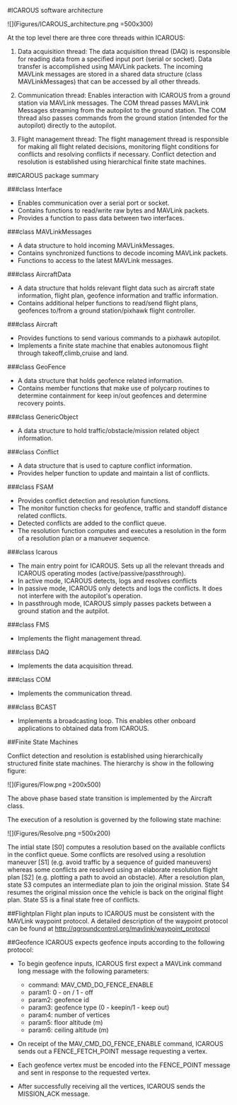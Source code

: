 
#ICAROUS software architecture

![](Figures/ICAROUS_architecture.png =500x300)

At the top level there are three core threads within ICAROUS:

1. Data acquisition thread: The data acquisition thread (DAQ) is responsible for reading data from a specified input port (serial or socket). Data transfer is accomplished using MAVLink packets. The incoming MAVLink messages are stored in a shared data structure (class MAVLinkMessages) that can be accessed by all other threads. 

2. Communication thread: Enables interaction with ICAROUS from a ground station via MAVLink messages. The COM thread passes MAVLink Messages streaming from the autopilot to the ground station. The COM thread also passes commands from the ground station (intended for the autopilot) directly to the autopilot.

3. Flight management thread: The flight management thread is responsible for making all flight related decisions, monitoring flight conditions for conflicts and resolving conflicts if necessary. Conflict detection and resolution is established using hierarchical finite state machines.

##ICAROUS package summary

###class Interface
* Enables communication over a serial port or socket.
* Contains functions to read/write raw bytes and MAVLink packets.
* Provides a function to pass data between two interfaces.

###class MAVLinkMessages
* A data structure to hold incoming MAVLinkMessages.
* Contains synchronized functions to decode incoming MAVLink packets.
* Functions to access to the latest MAVLink messages.

###class AircraftData
* A data structure that holds relevant flight data such as aircraft state information, flight plan, geofence information and traffic information.
* Contains additional helper functions to read/send flight plans, geofences to/from a ground station/pixhawk flight controller. 

###class Aircraft
* Provides functions to send various commands to a pixhawk autopilot.
* Implements a finite state machine that enables autonomous flight through takeoff,climb,cruise and land.

###class GeoFence
* A data structure that holds geofence related information.
* Contains member functions that make use of polycarp routines to determine containment for keep in/out geofences and determine recovery points.

###class GenericObject
* A data structure to hold traffic/obstacle/mission related object information.

###class Conflict
* A data structure that is used to capture conflict information.
* Provides helper function to update and maintain a list of conflicts.

###class FSAM
* Provides conflict detection and resolution functions.
* The monitor function checks for geofence, traffic and standoff distance related conflicts.
* Detected conflicts are added to the conflict queue.
* The resolution function computes and executes a resolution in the form of a resolution plan or a manuever sequence.

###class Icarous
* The main entry point for ICAROUS. Sets up all the relevant threads and ICAROUS operating modes (active/passive/passthrough).
* In active mode, ICAROUS detects, logs and resolves conflicts
* In passive mode, ICAROUS only detects and logs the conflicts. It does not interfere with the autopilot's operation.
* In passthrough mode, ICAROUS simply passes packets between a ground station and the autpilot.

###class FMS
* Implements the flight management thread.

###class DAQ
* Implements the data acquisition thread.

###class COM
* Implements the communication thread.

###class BCAST
* Implements a broadcasting loop. This enables other onboard applications to obtained data from ICAROUS.

##Finite State Machines

Conflict detection and resolution is established using hierarchically structured finite state machines. The hierarchy is show in the following figure:

![](Figures/Flow.png =200x500)

The above phase based state transition is implemented by the Aircraft class.

The execution of a resolution is governed by the following state machine:

![](Figures/Resolve.png =500x200)

The intial state [S0] computes a resolution based on the available conflicts in the conflict queue. Some conflicts are resolved using a resolution maneuver [S1] (e.g. avoid traffic by a sequence of guided maneuvers) whereas some conflicts are resolved using an elaborate resolution flight plan [S2] (e.g. plotting a path to avoid an obstacle). After a resolution plan, state S3 computes an intermediate plan to join the original mission. State S4 resumes the original mission once the vehicle is back on the original flight plan. State S5 is a final state free of conflicts.

##Flightplan
Flight plan inputs to ICAROUS must be consistent with the MAVLink waypoint protocol. A detailed description of the waypoint protocol can be found at [ http://qgroundcontrol.org/mavlink/waypoint_protocol ](URL)

##Geofence
ICAROUS expects geofence inputs according to the following protocol:

* To begin geofence inputs, ICAROUS first expect a MAVLink command long message with the following parameters:
    * command: MAV_CMD_DO_FENCE_ENABLE
    * param1: 0 - on / 1 - off 
    * param2: geofence id
    * param3: geofence type (0 - keepin/1 - keep out)
    * param4: number of vertices
    * param5: floor altitude (m)
    * param6: ceiling altitude (m)

* On receipt of the MAV_CMD_DO_FENCE_ENABLE command, ICAROUS sends out a FENCE_FETCH_POINT message requesting a vertex.
* Each geofence vertex must be encoded into the FENCE_POINT message and sent in response to the requested vertex.
* After successfully receiving all the vertices, ICAROUS sends the MISSION_ACK message.